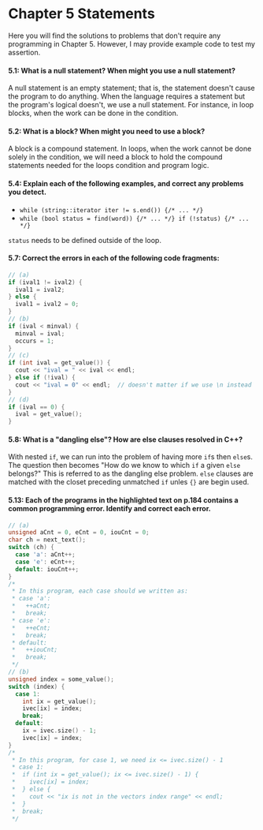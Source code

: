 # Chapter 5 Statements

Here you will find the solutions to problems that don't require any programming in Chapter 5. However, I may provide example code to test my assertion.

#### 5.1: What is a null statement? When might you use a null statement?
A null statement is an empty statement; that is, the statement doesn't cause
the program to do anything.
When the language requires a statement but the program's logical doesn't, we
use a null statement.
For instance, in loop blocks, when the work can be done in the condition.

#### 5.2: What is a block? When might you need to use a block?
A block is a compound statement.
In loops, when the work cannot be done solely in the condition, we will need a
block to hold the compound statements needed for the loops condition and
program logic.

#### 5.4: Explain each of the following examples, and correct any problems you detect.
- `while (string::iterator iter != s.end()) {/* ... */}`
- `while (bool status = find(word)) {/* ... */} if (!status) {/* ... */}`

`status` needs to be defined outside of the loop.

#### 5.7: Correct the errors in each of the following code fragments:
```c++
// (a)
if (ival1 != ival2) {
  ival1 = ival2;
} else {
  ival1 = ival2 = 0;
}
// (b)
if (ival < minval) {
  minval = ival;
  occurs = 1;
}
// (c)
if (int ival = get_value()) {
  cout << "ival = " << ival << endl;
} else if (!ival) {
  cout << "ival = 0" << endl;  // doesn't matter if we use \n instead
}
// (d)
if (ival == 0) {
  ival = get_value();
}
```

#### 5.8: What is a "dangling else"? How are else clauses resolved in C++?
With nested `if`, we can run into the problem of having more `if`s then
`else`s.
The question then becomes "How do we know to which `if` a given `else`
belongs?"
This is referred to as the dangling else problem.
`else` clauses are matched with the closet preceding unmatched `if` unles `{}`
are begin used.

#### 5.13: Each of the programs in the highlighted text on p.184 contains a common programming error. Identify and correct each error.
```c++
// (a)
unsigned aCnt = 0, eCnt = 0, iouCnt = 0;
char ch = next_text();
switch (ch) {
  case 'a': aCnt++;
  case 'e': eCnt++;
  default: iouCnt++;
}
/*
 * In this program, each case should we written as:
 * case 'a':
 *   ++aCnt;
 *   break;
 * case 'e':
 *   ++eCnt;
 *   break;
 * default:
 *   ++iouCnt;
 *   break;
 */
// (b)
unsigned index = some_value();
switch (index) {
  case 1:
    int ix = get_value();
	ivec[ix] = index;
	break;
  default:
    ix = ivec.size() - 1;
	ivec[ix] = index;
}
/*
 * In this program, for case 1, we need ix <= ivec.size() - 1
 * case 1:
 *  if (int ix = get_value(); ix <= ivec.size() - 1) {
 *	  ivec[ix] = index;
 *  } else {
 *    cout << "ix is not in the vectors index range" << endl;
 *  }
 *	break;
 */
```
